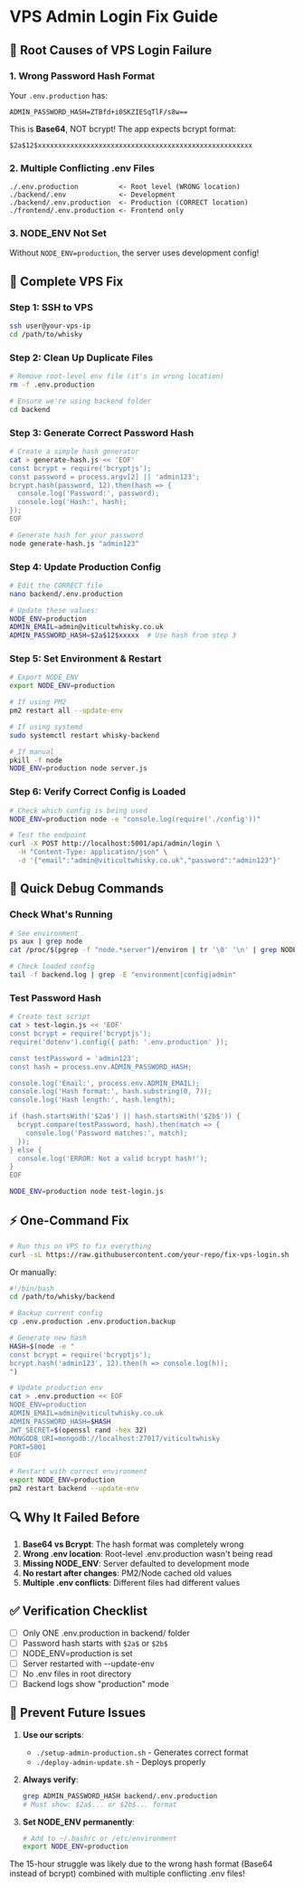 # VPS Admin Login Fix Guide

## 🚨 Root Causes of VPS Login Failure

### 1. **Wrong Password Hash Format**
Your `.env.production` has:
```
ADMIN_PASSWORD_HASH=ZTBfd+i0SKZIESqTlF/s8w==
```
This is **Base64**, NOT bcrypt! The app expects bcrypt format:
```
$2a$12$xxxxxxxxxxxxxxxxxxxxxxxxxxxxxxxxxxxxxxxxxxxxxxxxxxxxx
```

### 2. **Multiple Conflicting .env Files**
```
./.env.production          <- Root level (WRONG location)
./backend/.env             <- Development
./backend/.env.production  <- Production (CORRECT location)
./frontend/.env.production <- Frontend only
```

### 3. **NODE_ENV Not Set**
Without `NODE_ENV=production`, the server uses development config!

## 🔧 Complete VPS Fix

### Step 1: SSH to VPS
```bash
ssh user@your-vps-ip
cd /path/to/whisky
```

### Step 2: Clean Up Duplicate Files
```bash
# Remove root-level env file (it's in wrong location)
rm -f .env.production

# Ensure we're using backend folder
cd backend
```

### Step 3: Generate Correct Password Hash
```bash
# Create a simple hash generator
cat > generate-hash.js << 'EOF'
const bcrypt = require('bcryptjs');
const password = process.argv[2] || 'admin123';
bcrypt.hash(password, 12).then(hash => {
  console.log('Password:', password);
  console.log('Hash:', hash);
});
EOF

# Generate hash for your password
node generate-hash.js "admin123"
```

### Step 4: Update Production Config
```bash
# Edit the CORRECT file
nano backend/.env.production

# Update these values:
NODE_ENV=production
ADMIN_EMAIL=admin@viticultwhisky.co.uk
ADMIN_PASSWORD_HASH=$2a$12$xxxxx  # Use hash from step 3
```

### Step 5: Set Environment & Restart
```bash
# Export NODE_ENV
export NODE_ENV=production

# If using PM2
pm2 restart all --update-env

# If using systemd
sudo systemctl restart whisky-backend

# If manual
pkill -f node
NODE_ENV=production node server.js
```

### Step 6: Verify Correct Config is Loaded
```bash
# Check which config is being used
NODE_ENV=production node -e "console.log(require('./config'))"

# Test the endpoint
curl -X POST http://localhost:5001/api/admin/login \
  -H "Content-Type: application/json" \
  -d '{"email":"admin@viticultwhisky.co.uk","password":"admin123"}'
```

## 🎯 Quick Debug Commands

### Check What's Running
```bash
# See environment
ps aux | grep node
cat /proc/$(pgrep -f "node.*server")/environ | tr '\0' '\n' | grep NODE_ENV

# Check loaded config
tail -f backend.log | grep -E "environment|config|admin"
```

### Test Password Hash
```bash
# Create test script
cat > test-login.js << 'EOF'
const bcrypt = require('bcryptjs');
require('dotenv').config({ path: '.env.production' });

const testPassword = 'admin123';
const hash = process.env.ADMIN_PASSWORD_HASH;

console.log('Email:', process.env.ADMIN_EMAIL);
console.log('Hash format:', hash.substring(0, 7));
console.log('Hash length:', hash.length);

if (hash.startsWith('$2a$') || hash.startsWith('$2b$')) {
  bcrypt.compare(testPassword, hash).then(match => {
    console.log('Password matches:', match);
  });
} else {
  console.log('ERROR: Not a valid bcrypt hash!');
}
EOF

NODE_ENV=production node test-login.js
```

## ⚡ One-Command Fix

```bash
# Run this on VPS to fix everything
curl -sL https://raw.githubusercontent.com/your-repo/fix-vps-login.sh | bash
```

Or manually:
```bash
#!/bin/bash
cd /path/to/whisky/backend

# Backup current config
cp .env.production .env.production.backup

# Generate new hash
HASH=$(node -e "
const bcrypt = require('bcryptjs');
bcrypt.hash('admin123', 12).then(h => console.log(h));
")

# Update production env
cat > .env.production << EOF
NODE_ENV=production
ADMIN_EMAIL=admin@viticultwhisky.co.uk
ADMIN_PASSWORD_HASH=$HASH
JWT_SECRET=$(openssl rand -hex 32)
MONGODB_URI=mongodb://localhost:27017/viticultwhisky
PORT=5001
EOF

# Restart with correct environment
export NODE_ENV=production
pm2 restart backend --update-env
```

## 🔍 Why It Failed Before

1. **Base64 vs Bcrypt**: The hash format was completely wrong
2. **Wrong .env location**: Root-level .env.production wasn't being read
3. **Missing NODE_ENV**: Server defaulted to development mode
4. **No restart after changes**: PM2/Node cached old values
5. **Multiple .env conflicts**: Different files had different values

## ✅ Verification Checklist

- [ ] Only ONE .env.production in backend/ folder
- [ ] Password hash starts with `$2a$` or `$2b$`
- [ ] NODE_ENV=production is set
- [ ] Server restarted with --update-env
- [ ] No .env files in root directory
- [ ] Backend logs show "production" mode

## 🚀 Prevent Future Issues

1. **Use our scripts**:
   - `./setup-admin-production.sh` - Generates correct format
   - `./deploy-admin-update.sh` - Deploys properly

2. **Always verify**:
   ```bash
   grep ADMIN_PASSWORD_HASH backend/.env.production
   # Must show: $2a$... or $2b$... format
   ```

3. **Set NODE_ENV permanently**:
   ```bash
   # Add to ~/.bashrc or /etc/environment
   export NODE_ENV=production
   ```

The 15-hour struggle was likely due to the wrong hash format (Base64 instead of bcrypt) combined with multiple conflicting .env files!